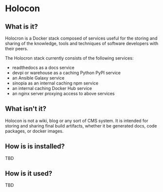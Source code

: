 # Holocon

## What is it?

Holocron is a Docker stack composed of services useful for the storing and 
sharing of the knowledge, tools and techniques of software developers with 
their peers.

The Holocron stack currently consists of the following services:

- readthedocs as a docs service
- devpi or warehouse as a caching Python PyPI service
- an Ansible Galaxy service
- sinopia as an internal caching npm service
- an internal caching Docker Hub service
- an nginx server proxying access to above services

## What isn't it?

Holocon is not a wiki, blog or any sort of CMS system.  It is intended for
storing and sharing final build artifacts, whether it be generated docs, code
packages, or docker images.

## How is is installed?

TBD

## How is it used?

TBD

